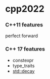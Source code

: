 # cpp2022

### C++11 features

perfect forward

### C++ 17 features
- constexpr
- type_traits
- [std::decay](https://stackoverflow.com/questions/25732386/)